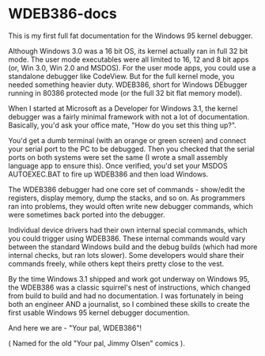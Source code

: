 # WDEB386-docs
This is my first full fat documentation for the Windows 95 kernel debugger.

Although Windows 3.0 was a 16 bit OS, its kernel actually ran in full 32 bit
mode. The user mode executables were all limited to 16, 12 and 8 bit apps 
(or, Win 3.0, Win 2.0 and MSDOS). For the user mode apps, you could use
a standalone debugger like CodeView. But for the full kernel mode, you needed
something heavier duty. WDEB386, short for Windows DEbugger running in 80386 
protected mode (or the full 32 bit flat memory model). 

When I started at Microsoft as a Developer for Windows 3.1, the kernel debugger was 
a fairly minimal framework with not a lot of documentation. Basically, you'd 
ask your office mate, "How do you set this thing up?".

You'd get a dumb terminal (with an orange or green screen) and connect your serial
port to the PC to be debugged. Then you checked that the serial ports on both
systems were set the same (I wrote a small assembly language app to ensure this).
Once verified, you'd set your MSDOS AUTOEXEC.BAT to fire up WDEB386 and then
load Windows. 

The WDEB386 debugger had one core set of commands - show/edit the registers,
display memory, dump the stacks, and so on. As programmers ran into problems, 
they would often write new debugger commands, which were sometimes back ported 
into the debugger.

Individual device drivers had their own internal special commands, which you 
could trigger using WDEB386. These internal commands would vary between the
standard Windows build and the debug builds (which had more internal checks, 
but ran lots slower). Some developers would share their commands freely, while 
others kept theirs pretty close to the vest. 

By the time Windows 3.1 shipped and work got underway on Windows 95, the 
WDEB386 was a classic squirrel's nest of instructions, which changed from 
build to build and had no documentation. I was fortunately in being both an 
engineer AND a journalist, so I combined these skills to create the first
usable Windows 95 kernel debugger documention.

And here we are - "Your pal, WDEB386"!

( Named for the old "Your pal, Jimmy Olsen" comics ).









